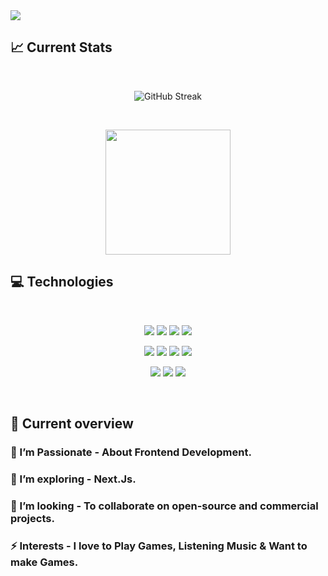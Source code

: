 <a href="https://www.linkedin.com/in/ifthakherrahmanmohib/">
<img src="https://i.ibb.co/PhG0nsY/Github-Banner.png" />
</a>

## :chart_with_upwards_trend: Current Stats

<br />
<p align="center">
  <img src="https://streak-stats.demolab.com?user=Mohib75&theme=python-dark&border_radius=20&date_format=M%20j%5B%2C%20Y%5D&card_width=600&card_height=300" alt="GitHub Streak" />
</p>

<br>
  <p align=center>    
          <img height=200 align="center" src="https://github-readme-stats.vercel.app/api/top-langs/?username=Mohib75&hide=c%23,powershell,Mathematica,Ruby,Objective-C,Objective-C%2b%2b,Cuda&title_color=61dafb&text_color=ffffff&icon_color=61dafb&bg_color=000000&langs_count=8&layout=compact&border_color=4B8BBE&hide_border=false&border_radius=30&size_weight=0.5&count_weight=0.5" />
  </p>

## :computer: Technologies

<br>
<p align="center">
<img src="https://github.com/mir-hussain/mir-hussain/blob/main/images/icons/HTML.png"/>
<img src="https://github.com/mir-hussain/mir-hussain/blob/main/images/icons/css.png"/>
<img src="https://github.com/mir-hussain/mir-hussain/blob/main/images/icons/JavaScript.png"/>
<img src="https://github.com/mir-hussain/mir-hussain/blob/main/images/icons/python.png"/>
</p>
<p align="center">
<img src="https://github.com/mir-hussain/mir-hussain/blob/main/images/icons/react.png"/>
<img src="https://github.com/mir-hussain/mir-hussain/blob/main/images/icons/tailwind.png"/>
<img src="https://github.com/mir-hussain/mir-hussain/blob/main/images/icons/Bootsrap.png"/>
<img src="https://github.com/mir-hussain/mir-hussain/blob/main/images/icons/firebase.png"/>
</p>
<p align="center">
<img src="https://github.com/mir-hussain/mir-hussain/blob/main/images/icons/node.png"/>
<img src="https://github.com/mir-hussain/mir-hussain/blob/main/images/icons/express.png"/>
<img src="https://github.com/mir-hussain/mir-hussain/blob/main/images/icons/mongo.png"/>
</p><br/>

## :eyes: Current overview

### 🔭 I’m Passionate - About Frontend Development. 
### 🌱 I’m exploring - Next.Js. 
### 👯 I’m looking - To collaborate on open-source and commercial projects. 
### ⚡ Interests - I love to Play Games, Listening Music & Want to make Games.


<br />
